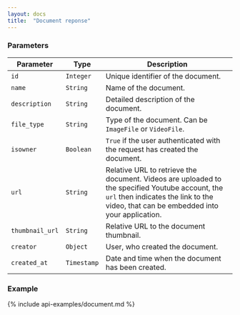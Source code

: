 ```yaml
---
layout: docs
title:  "Document reponse"
---
```


### Parameters

Parameter           | Type        | Description
--------------------|-------------|-----------------------------------------------
`id`                | `Integer`   | Unique identifier of the document.
`name`              | `String`    | Name of the document.
`description`       | `String`    | Detailed description of the document.
`file_type`         | `String`    | Type of the document. Can be `ImageFile` or `VideoFile`.
`isowner`           | `Boolean`   | `True` if the user authenticated with the request has created the document.
`url`               | `String`    | Relative URL to retrieve the document. Videos are uploaded to the specified Youtube account, the `url` then indicates the link to the video, that can be embedded into your application.
`thumbnail_url`     | `String`    | Relative URL to the document thumbnail.
`creator`           | `Object`    | User, who created the document.
`created_at`        | `Timestamp` | Date and time when the document has been created.

### Example

{% include api-examples/document.md %}
